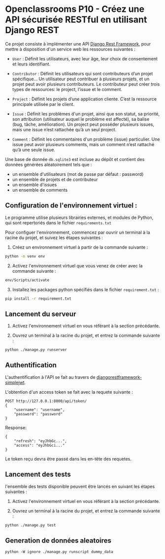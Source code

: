 # Openclassrooms P10 - Créez une API sécurisée RESTful en utilisant Django REST

Ce projet consiste à implémenter une API [Django Rest Framework](https://www.django-rest-framework.org/), pour mettre à disposition d'un service web les ressources suivantes :

* ```User``` : Définit les utilisateurs, avec leur âge, leur choix de consentement et leurs identifiant.

* ```Contributor``` : Définit les utilisateurs qui sont contributeurs d’un projet spécifique… Un utilisateur peut contribuer à plusieurs projets, et un projet peut avoir plusieurs contributeurs. Le contributeur peut créer trois types de ressources: le project, l’issue et le comment.

* ```Project``` : Définit les projets d’une application cliente. C’est la ressource principale utilisée par le client.

* ```Issue``` : Définit les problèmes d'un projet, ainsi que son statut, sa priorité, son attribution (utilisateur auquel le problème est affecté), sa balise (bug, tâche, amélioration). Un project peut posséder plusieurs issues, mais une issue n’est rattachée qu’à un seul project.

* ```Comment``` : Définit les commentaires d'un problème (issue) particulier. Une issue peut avoir plusieurs comments, mais un comment n’est rattaché qu’à une seule issue.


Une base de donnée ```db.sqlite3``` est incluse au dépôt et contient des données générées aléatoirement tels que :

* un ensemble d'utilisateurs (mot de passe par défaut : password)
* un ensemble de projets et de contributeur
* un ensemble d'issues
* un ensemble de comments

## Configuration de l'environnement virtuel :

Le programme utilise plusieurs librairies externes, et modules de Python, qui sont repertoriés dans le fichier ```requirements.txt```

Pour configuer l'environnement, commencez par ouvrir un terminal à la racine du projet, et suivez les étapes suivantes :

1. Créez un environnement virtuel à partir de la commande suivante :
```bash
python -m venv env
```

2. Activez l'environnement virtuel que vous venez de créer avec la commande suivante :

```bash
env/Scripts/activate
```

3. Installez les packages python spécifiés dans le fichier ```requirement.txt``` :

```bash
pip install -r requirement.txt
```
## Lancement du serveur

1. Activez l'environnement virtuel en vous référant à la section précédante.

2. Ouvrez un terminal à la racine du projet, et entrez la commande suivante :

```bash
python ./manage.py runserver
```

## Authentification

L'authentification à l'API se fait au travers de [djangorestframework-simplejwt](https://django-rest-framework-simplejwt.readthedocs.io/en/latest/).

L'obtention d'un access token se fait avec la requete suivante :

```
POST http://127.0.0.1:8000/api/token/
{
    "username": "username",
    "password": "password"
}
```
Response:
```
{
    "refresh": "eyJhbGc...",
    "access": "eyJhbGci..."
}
```

Le token reçu devra être passé dans les en-tête des requetes.

## Lancement des tests

l'ensemble des tests disponible peuvent être lancés en suivant les étapes suivantes :

1. Activez l'environnement virtuel en vous référant à la section précédante.

2. Ouvrez un terminal à la racine du projet, et entrez la commande suivante :

```bash
python ./manage.py test
```

## Generation de données aleatoires

```
python -W ignore ./manage.py runscript dummy_data
```